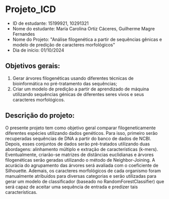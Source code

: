 # Projeto_ICD
- ID de estudante: 15199921, 10291321
- Nome do estudante: María Carolina Ortiz Cáceres, Guilherme Magre Fernandes
- Nome do Projeto: "Análise filogenética a partir de sequências gênicas e modelo de predição de caracteres morfológicos"
- Dia de início: 01/10/2024


## Objetivos gerais: 
1) Gerar árvores filogenéticas usando diferentes técnicas de bioinformática no pré-tratamento das sequências; 
2) Criar um modelo de predição a partir de aprendizado de máquina utilizando sequências génicas de diferentes seres vivos e seus caracteres morfológicos.

## Descrição do projeto:
O presente projeto tem como objetivo geral comparar filogeneticamente diferentes espécies utilizando dados genéticos. Para isso, primeiro serão recuperadas sequências de DNA a partir do banco de dados de NCBI. Depois, esses conjuntos de dados serão pré-tratados utilizando duas abordagens: alinhamento múltiplo e extração de características (k-mers). Eventualmente, criarão-se matrizes de distâncias euclidianas e árvores filogenéticas serão geradas utilizando o método de Neighbor-Joining. A acurácia do agrupamento das árvores será avaliada com o coeficiente de Silhouette. Ademais, os caracteres morfológicos de cada organismo foram manualmente atribuídos para diversas categorias e serão utilizadas para gerar um modelo de classificador (baseado no RandomForestClassifier) que será capaz de aceitar uma sequência de entrada e predizer tais características. 

